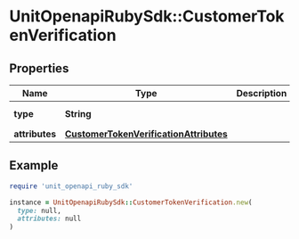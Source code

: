 # UnitOpenapiRubySdk::CustomerTokenVerification

## Properties

| Name | Type | Description | Notes |
| ---- | ---- | ----------- | ----- |
| **type** | **String** |  | [default to &#39;customerTokenVerification&#39;] |
| **attributes** | [**CustomerTokenVerificationAttributes**](CustomerTokenVerificationAttributes.md) |  |  |

## Example

```ruby
require 'unit_openapi_ruby_sdk'

instance = UnitOpenapiRubySdk::CustomerTokenVerification.new(
  type: null,
  attributes: null
)
```

